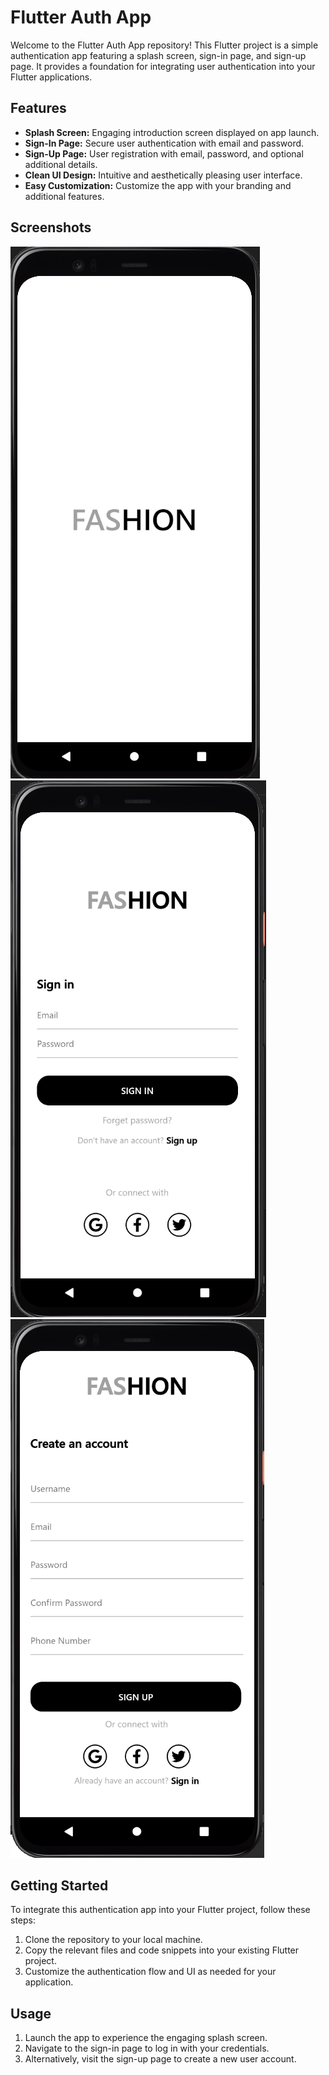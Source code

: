 # Flutter Auth App

Welcome to the Flutter Auth App repository! This Flutter project is a simple authentication app featuring a splash screen, sign-in page, and sign-up page. It provides a foundation for integrating user authentication into your Flutter applications.

## Features

- **Splash Screen:** Engaging introduction screen displayed on app launch.
- **Sign-In Page:** Secure user authentication with email and password.
- **Sign-Up Page:** User registration with email, password, and optional additional details.
- **Clean UI Design:** Intuitive and aesthetically pleasing user interface.
- **Easy Customization:** Customize the app with your branding and additional features.

## Screenshots

![Splash Screen](/Splash.png)
![Sign-In Page](SignIn.png)
![Sign-Up Page](/SignUp.png)

## Getting Started

To integrate this authentication app into your Flutter project, follow these steps:

1. Clone the repository to your local machine.
2. Copy the relevant files and code snippets into your existing Flutter project.
3. Customize the authentication flow and UI as needed for your application.

## Usage

1. Launch the app to experience the engaging splash screen.
2. Navigate to the sign-in page to log in with your credentials.
3. Alternatively, visit the sign-up page to create a new user account.



